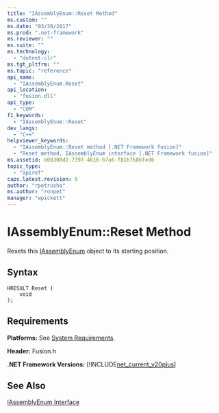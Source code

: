 ```yaml
---
title: "IAssemblyEnum::Reset Method"
ms.custom: ""
ms.date: "03/30/2017"
ms.prod: ".net-framework"
ms.reviewer: ""
ms.suite: ""
ms.technology: 
  - "dotnet-clr"
ms.tgt_pltfrm: ""
ms.topic: "reference"
api_name: 
  - "IAssemblyEnum.Reset"
api_location: 
  - "fusion.dll"
api_type: 
  - "COM"
f1_keywords: 
  - "IAssemblyEnum::Reset"
dev_langs: 
  - "C++"
helpviewer_keywords: 
  - "IAssemblyEnum::Reset method [.NET Framework fusion]"
  - "Reset method, IAssemblyEnum interface [.NET Framework fusion]"
ms.assetid: e08308d2-7397-4616-b7a6-f81b7686fed6
topic_type: 
  - "apiref"
caps.latest.revision: 9
author: "rpetrusha"
ms.author: "ronpet"
manager: "wpickett"
---
```

# IAssemblyEnum::Reset Method
Resets this [IAssemblyEnum](../../../../docs/framework/unmanaged-api/fusion/iassemblyenum-interface.md) object to its starting position.  
  
## Syntax  
  
```  
HRESULT Reset (  
    void  
);  
```  
  
## Requirements  
 **Platforms:** See [System Requirements](../../../../docs/framework/get-started/system-requirements.md).  
  
 **Header:** Fusion.h  
  
 **.NET Framework Versions:** [!INCLUDE[net_current_v20plus](../../../../includes/net-current-v20plus-md.md)]  
  
## See Also  
 [IAssemblyEnum Interface](../../../../docs/framework/unmanaged-api/fusion/iassemblyenum-interface.md)

